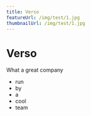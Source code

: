 ```yaml
---
title: Verso
featureUrl: /img/test/1.jpg
thumbnailUrl: /img/test/1.jpg
---
```


# Verso

What a great company

- run
- by
- a
- cool
- team